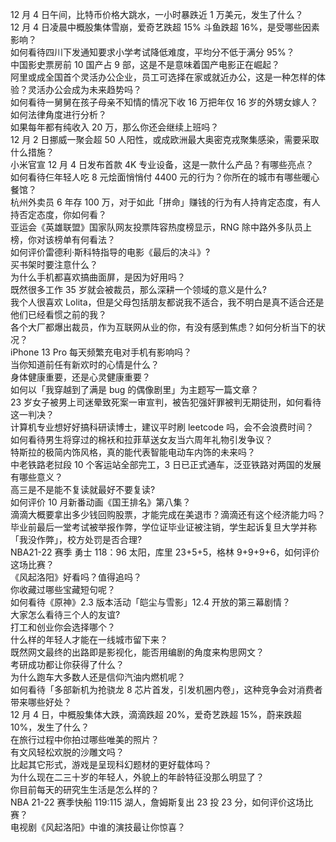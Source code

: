 12 月 4 日午间，比特币价格大跳水，一小时暴跌近 1 万美元，发生了什么？  
12 月 4 日凌晨中概股集体雪崩，爱奇艺跌超 15% 斗鱼跌超 16%，是受哪些因素影响？  
如何看待四川下发通知要求小学考试降低难度，平均分不低于满分 95%？  
中国影史票房前 10 国产占 9 部，这是不是意味着国产电影正在崛起？  
阿里或成全国首个灵活办公企业，员工可选择在家或就近办公，这是一种怎样的体验？灵活办公会成为未来趋势吗？  
如何看待一舅舅在孩子母亲不知情的情况下收 16 万把年仅 16 岁的外甥女嫁人？如何法律角度进行分析？  
如果每年都有纯收入 20 万，那么你还会继续上班吗？  
12 月 2 日挪威一聚会超 50 人阳性，或成欧洲最大奥密克戎聚集感染，需要采取什么措施？  
小米官宣 12 月 4 日发布首款 4K 专业设备，这是一款什么产品？有哪些亮点？  
如何看待仨年轻人吃 8 元烩面悄悄付 4400 元的行为？你所在的城市有哪些暖心餐馆？  
杭州外卖员 6 年存 100 万，对于如此「拼命」赚钱的行为有人持肯定态度，有人持否定态度，你如何看？  
亚运会《英雄联盟》国家队网友投票阵容热度榜显示，RNG 除中路外多队员上榜，你对该榜单有何看法？  
如何评价雷德利·斯科特指导的电影《最后的决斗》?  
买书架时要注意什么？  
为什么手机都喜欢搞曲面屏，是因为好用吗？  
既然很多工作 35 岁就会被裁员，那么深耕一个领域的意义是什么?  
我个人很喜欢 Lolita，但是父母包括朋友都说我不适合，我不明白是真不适合还是他们已经看惯之前的我？  
各个大厂都爆出裁员，作为互联网从业的你，有没有感到焦虑？如何分析当下的状况？  
iPhone 13 Pro 每天频繁充电对手机有影响吗？  
当你知道前任有新欢时的心情是什么？  
身体健康重要，还是心灵健康重要？  
如何以「我穿越到了满是 bug 的偶像剧里」为主题写一篇文章？  
23 岁女子被男上司迷晕致死案一审宣判，被告犯强奸罪被判无期徒刑，如何看待这一判决？  
计算机专业想好好搞科研读博士，建议平时刷 leetcode 吗，会不会浪费时间？  
如何看待男生将穿过的棉袄和拉菲草送女友当六周年礼物引发争议？  
特斯拉的极简内饰风格，真的能代表智能电动车内饰的未来吗？  
中老铁路老挝段 10 个客运站全部完工，3 日已正式通车，泛亚铁路对两国的发展有哪些意义？  
高三是不是能不复读就最好不要复读?  
如何评价 10 月新番动画《国王排名》第八集？  
滴滴大概要拿出多少钱回购股票，才能完成在美退市？滴滴还有这个经济能力吗？  
毕业前最后一堂考试被举报作弊，学位证毕业证被注销，学生起诉复旦大学并称「我没作弊」，校方处罚是否合理?  
NBA21-22 赛季 勇士 118：96 太阳，库里 23+5+5，格林 9+9+9+6，如何评价这场比赛？  
《风起洛阳》好看吗？值得追吗？  
你收藏过哪些宝藏短句呢？  
如何看待《原神》2.3 版本活动「皑尘与雪影」12.4 开放的第三幕剧情？  
大家怎么看待三个人的友谊?  
打工和创业你会选择哪个？  
什么样的年轻人才能在一线城市留下来？  
既然网文最终的出路即是影视化，能否用编剧的角度来构思网文？  
考研成功都让你获得了什么？  
为什么跑车大多数人还是信仰汽油内燃机呢？  
如何看待「多部新机为抢骁龙 8 芯片首发，引发机圈内卷」，这种竞争会对消费者带来哪些好处？  
12 月 4 日，中概股集体大跌，滴滴跌超 20%，爱奇艺跌超 15%，蔚来跌超 10%，发生了什么？  
在旅行过程中你拍过哪些唯美的照片？  
有文风轻松欢脱的沙雕文吗？  
比起其它形式，游戏是呈现科幻题材的更好载体吗？  
为什么现在二三十岁的年轻人，外貌上的年龄特征没那么明显了？  
你目前每天的研究生生活是怎么样的？  
NBA 21-22 赛季快船 119:115 湖人，詹姆斯复出 23 投 23 分，如何评价这场比赛？  
电视剧《风起洛阳》中谁的演技最让你惊喜？  
